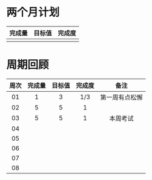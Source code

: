 # 两个月计划

| 完成量 | 目标值 | 完成度 |
| :----: | :----: | :----: |
|        |        |        |

# 周期回顾

| 周次 | 完成量 | 目标值 | 完成度 |      备注      |
| :--: | :----: | :----: | :----: | :------------: |
|  01  |   1    |   3    |  1/3   | 第一周有点松懈 |
|  02  |   5    |   5    |   1    |                |
|  03  |   5    |   5    |   1    |    本周考试    |
|  04  |        |        |        |                |
|  05  |        |        |        |                |
|  06  |        |        |        |                |
|  07  |        |        |        |                |
|  08  |        |        |        |                |



